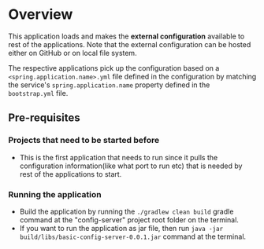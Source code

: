 # Overview

This application loads and makes the **external configuration** available to rest of the applications. Note that the external configuration can be hosted either on GitHub or on local file system.

The respective applications pick up the configuration based on a `<spring.application.name>.yml` file defined in the configuration by matching the service's `spring.application.name` property defined in the `bootstrap.yml` file.

## Pre-requisites

### Projects that need to be started before
* This is the first application that needs to run since it pulls the configuration information(like what port to run etc) that is needed by rest of the applications to start.

### Running the application
* Build the application by running the `./gradlew clean build` gradle command at the "config-server" project root folder on the terminal.
* If you want to run the application as jar file, then run `java -jar build/libs/basic-config-server-0.0.1.jar` command at the terminal.
